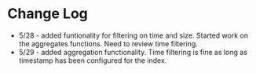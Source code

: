 # Change Log

- 5/28 - added funtionality for filtering on time and size. Started work on the aggregates functions. Need to review time filtering.
- 5/29 - added aggregation functionality. Time filtering is fine as long as timestamp has been configured for the index.
